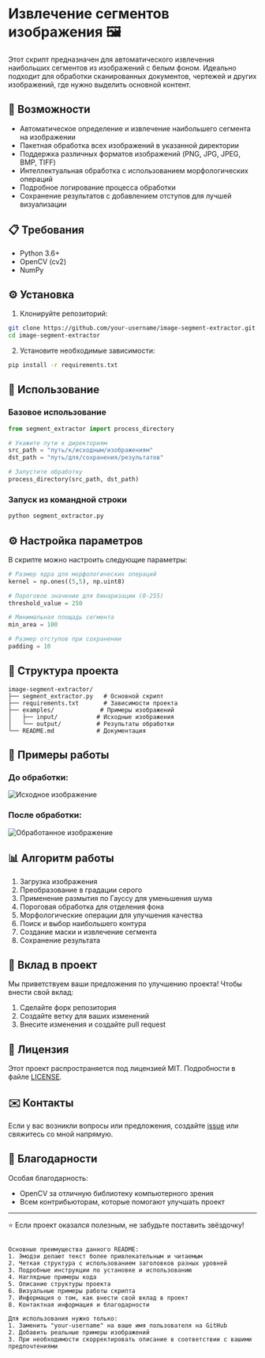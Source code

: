 # Извлечение сегментов изображения 🖼️

Этот скрипт предназначен для автоматического извлечения наибольших сегментов из изображений с белым фоном. Идеально подходит для обработки сканированных документов, чертежей и других изображений, где нужно выделить основной контент.

## 🎯 Возможности

- Автоматическое определение и извлечение наибольшего сегмента на изображении
- Пакетная обработка всех изображений в указанной директории
- Поддержка различных форматов изображений (PNG, JPG, JPEG, BMP, TIFF)
- Интеллектуальная обработка с использованием морфологических операций
- Подробное логирование процесса обработки
- Сохранение результатов с добавлением отступов для лучшей визуализации

## 📋 Требования

- Python 3.6+
- OpenCV (cv2)
- NumPy

## ⚙️ Установка

1. Клонируйте репозиторий:
```bash
git clone https://github.com/your-username/image-segment-extractor.git
cd image-segment-extractor
```

2. Установите необходимые зависимости:
```bash
pip install -r requirements.txt
```

## 🚀 Использование

### Базовое использование

```python
from segment_extractor import process_directory

# Укажите пути к директориям
src_path = "путь/к/исходным/изображениям"
dst_path = "путь/для/сохранения/результатов"

# Запустите обработку
process_directory(src_path, dst_path)
```

### Запуск из командной строки

```bash
python segment_extractor.py
```

## ⚙️ Настройка параметров

В скрипте можно настроить следующие параметры:

```python
# Размер ядра для морфологических операций
kernel = np.ones((5,5), np.uint8)

# Пороговое значение для бинаризации (0-255)
threshold_value = 250

# Минимальная площадь сегмента
min_area = 100

# Размер отступов при сохранении
padding = 10
```

## 📝 Структура проекта

```
image-segment-extractor/
├── segment_extractor.py   # Основной скрипт
├── requirements.txt       # Зависимости проекта
├── examples/             # Примеры изображений
│   ├── input/           # Исходные изображения
│   └── output/          # Результаты обработки
└── README.md            # Документация
```

## 🎯 Примеры работы

### До обработки:
![Исходное изображение](examples/input/example.png)

### После обработки:
![Обработанное изображение](examples/output/processed_example.png)

## 📊 Алгоритм работы

1. Загрузка изображения
2. Преобразование в градации серого
3. Применение размытия по Гауссу для уменьшения шума
4. Пороговая обработка для отделения фона
5. Морфологические операции для улучшения качества
6. Поиск и выбор наибольшего контура
7. Создание маски и извлечение сегмента
8. Сохранение результата

## 🤝 Вклад в проект

Мы приветствуем ваши предложения по улучшению проекта! Чтобы внести свой вклад:

1. Сделайте форк репозитория
2. Создайте ветку для ваших изменений
3. Внесите изменения и создайте pull request

## 📝 Лицензия

Этот проект распространяется под лицензией MIT. Подробности в файле [LICENSE](LICENSE).

## ✉️ Контакты

Если у вас возникли вопросы или предложения, создайте [issue](https://github.com/your-username/image-segment-extractor/issues) или свяжитесь со мной напрямую.

## 🙏 Благодарности

Особая благодарность:
- OpenCV за отличную библиотеку компьютерного зрения
- Всем контрибьюторам, которые помогают улучшать проект

---
⭐️ Если проект оказался полезным, не забудьте поставить звёздочку!
```

Основные преимущества данного README:
1. Эмодзи делают текст более привлекательным и читаемым
2. Четкая структура с использованием заголовков разных уровней
3. Подробные инструкции по установке и использованию
4. Наглядные примеры кода
5. Описание структуры проекта
6. Визуальные примеры работы скрипта
7. Информация о том, как внести свой вклад в проект
8. Контактная информация и благодарности

Для использования нужно только:
1. Заменить "your-username" на ваше имя пользователя на GitHub
2. Добавить реальные примеры изображений
3. При необходимости скорректировать описание в соответствии с вашими предпочтениями


